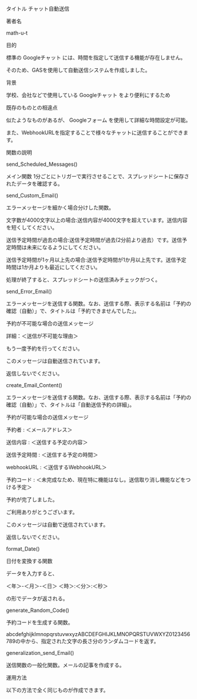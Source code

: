 タイトル
チャット自動送信

著者名

math-u-t

目的

標準の Googleチャット には、時間を指定して送信する機能が存在しません。

そのため、GASを使用して自動送信システムを作成しました。

背景

学校、会社などで使用している Googleチャット をより便利にするため

既存のものとの相違点

似たようなものがあるが、 Googleフォーム を使用して詳細な時間設定が可能。

また、WebhookURLを指定することで様々なチャットに送信することができます。

関数の説明

send_Scheduled_Messages()

メイン関数 1分ごとにトリガーで実行させることで、スプレッドシートに保存されたデータを確認する。

send_Custom_Email()

エラーメッセージを細かく場合分けした関数。

文字数が4000文字以上の場合:送信内容が4000文字を超えています。送信内容を短くしてください。

送信予定時間が過去の場合:送信予定時間が過去(2分前より過去）です。送信予定時間は未来になるようにしてください。

送信予定時間が1ヶ月以上先の場合:送信予定時間が1か月以上先です。送信予定時間は1か月よりも最近にしてください。

処理が終了すると、スプレッドシートの送信済みチェックがつく。

send_Error_Email()

エラーメッセージを送信する関数。なお、送信する際、表示する名前は「予約の確認（自動）」で、タイトルは「予約できませんでした」。

予約が不可能な場合の送信メッセージ

詳細：＜送信が不可能な理由＞

もう一度予約を行ってください。

このメッセージは自動送信されています。

返信しないでください。

create_Email_Content()

エラーメッセージを送信する関数。なお、送信する際、表示する名前は「予約の確認（自動）」で、タイトルは「自動送信予約の詳細」。

予約が可能な場合の送信メッセージ

予約者 : ＜メールアドレス＞

送信内容 : ＜送信する予定の内容＞

送信予定時間 : ＜送信する予定の時間＞

webhookURL : ＜送信するWebhookURL＞

予約コード : ＜未完成なため、現在特に機能はなし。送信取り消し機能などをつける予定＞

予約が完了しました。

ご利用ありがとうございます。

このメッセージは自動で送信されています。

返信しないでください。

format_Date()

日付を変換する関数

データを入力すると、

＜年＞-＜月＞-＜日＞ ＜時＞:＜分＞:＜秒＞

の形でデータが返される。

generate_Random_Code()

予約コードを生成する関数。

abcdefghijklmnopqrstuvwxyzABCDEFGHIJKLMNOPQRSTUVWXYZ0123456789の中から、指定された文字の長さ分のランダムコードを返す。

generalization_send_Email()

送信関数の一般化関数。メールの記事を作成する。

運用方法

以下の方法で全く同じものが作成できます。
